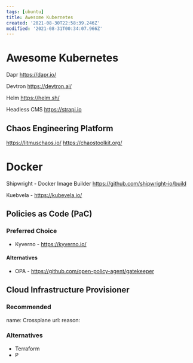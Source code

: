 ```yaml
---
tags: [ubuntu]
title: Awesome Kubernetes
created: '2021-08-30T22:58:39.246Z'
modified: '2021-08-31T00:34:07.966Z'
---
```


# Awesome Kubernetes


Dapr
https://dapr.io/

Devtron
https://devtron.ai/

Helm
https://helm.sh/

Headless CMS
https://strapi.io

## Chaos Engineering Platform
https://litmuschaos.io/
https://chaostoolkit.org/

# Docker 


Shipwright - Docker Image Builder
https://github.com/shipwright-io/build


Kuebvela - https://kubevela.io/


## Policies as Code (PaC)

### Preferred Choice
- Kyverno - https://kyverno.io/

#### Alternatives
- OPA - https://github.com/open-policy-agent/gatekeeper


## Cloud Infrastructure Provisioner

### Recommended
name: Crossplane
url: 
reason: 

### Alternatives
- Terraform
- P
